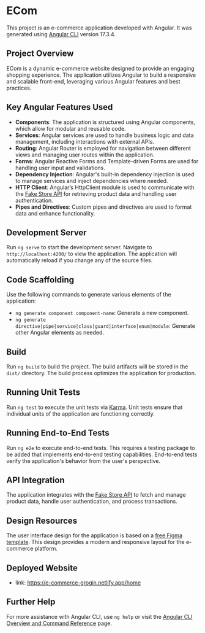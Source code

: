 # ECom

This project is an e-commerce application developed with Angular. It was generated using [Angular CLI](https://github.com/angular/angular-cli) version 17.3.4.

## Project Overview

ECom is a dynamic e-commerce website designed to provide an engaging shopping experience. The application utilizes Angular to build a responsive and scalable front-end, leveraging various Angular features and best practices.

## Key Angular Features Used

- **Components**: The application is structured using Angular components, which allow for modular and reusable code.
- **Services**: Angular services are used to handle business logic and data management, including interactions with external APIs.
- **Routing**: Angular Router is employed for navigation between different views and managing user routes within the application.
- **Forms**: Angular Reactive Forms and Template-driven Forms are used for handling user input and validations.
- **Dependency Injection**: Angular's built-in dependency injection is used to manage services and inject dependencies where needed.
- **HTTP Client**: Angular’s HttpClient module is used to communicate with the [Fake Store API](https://fakestoreapi.com/) for retrieving product data and handling user authentication.
- **Pipes and Directives**: Custom pipes and directives are used to format data and enhance functionality.

## Development Server

Run `ng serve` to start the development server. Navigate to `http://localhost:4200/` to view the application. The application will automatically reload if you change any of the source files.

## Code Scaffolding

Use the following commands to generate various elements of the application:
- `ng generate component component-name`: Generate a new component.
- `ng generate directive|pipe|service|class|guard|interface|enum|module`: Generate other Angular elements as needed.

## Build

Run `ng build` to build the project. The build artifacts will be stored in the `dist/` directory. The build process optimizes the application for production.

## Running Unit Tests

Run `ng test` to execute the unit tests via [Karma](https://karma-runner.github.io). Unit tests ensure that individual units of the application are functioning correctly.

## Running End-to-End Tests

Run `ng e2e` to execute end-to-end tests. This requires a testing package to be added that implements end-to-end testing capabilities. End-to-end tests verify the application's behavior from the user's perspective.

## API Integration

The application integrates with the [Fake Store API](https://fakestoreapi.com/) to fetch and manage product data, handle user authentication, and process transactions.

## Design Resources

The user interface design for the application is based on a [free Figma template](https://www.figma.com/design/2o6dtQ46i8fMsAe3jXNKaQ/75%2B-Ecommerce-Landing-Page-Templates-(Community)?node-id=6314-7685). This design provides a modern and responsive layout for the e-commerce platform.
 ## Deployed Website
 
 - link: https://e-commerce-grogin.netlify.app/home

## Further Help

For more assistance with Angular CLI, use `ng help` or visit the [Angular CLI Overview and Command Reference](https://angular.io/cli) page.
